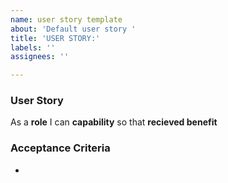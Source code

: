 ```yaml
---
name: user story template
about: 'Default user story '
title: 'USER STORY:'
labels: ''
assignees: ''

---
```


### User Story

As a **role** I can **capability** so that **recieved benefit**

### Acceptance Criteria

-
